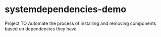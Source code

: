 # systemdependencies-demo
Project TO Automate the process of installing and removing components based on dependencies they have
